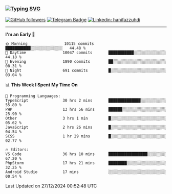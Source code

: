 ### [![Typing SVG](https://readme-typing-svg.herokuapp.com?font=lato&size=22&lines=Hi+There+👋)](https://git.io/typing-svg) 

[![GitHub followers](https://img.shields.io/github/followers/hanifazzuhdi?label=Follow&style=social)](https://github.com/hanifazzuhdi/?tab=follow) 
[![Telegram Badge](https://img.shields.io/badge/-hanif0198-blue?style=social&logo=telegram&link=https://www.t.me/hanif0198/)](https://www.t.me/hanif0198/) 
[![Linkedin: hanifazzuhdi](https://img.shields.io/badge/-hanifazzuhdi-blue?style=flat-square&logo=Linkedin&logoColor=white&link=https://www.linkedin.com/in/hanif-az-zuhdi-69688019b/)](https://www.linkedin.com/in/hanif-az-zuhdi-69688019b/) 

<hr/>

<!--START_SECTION:waka-->
**I'm an Early 🐤** 

```text
🌞 Morning                10115 commits       ███████████░░░░░░░░░░░░░░   44.48 % 
🌆 Daytime                10047 commits       ███████████░░░░░░░░░░░░░░   44.18 % 
🌃 Evening                1890 commits        ██░░░░░░░░░░░░░░░░░░░░░░░   08.31 % 
🌙 Night                  691 commits         █░░░░░░░░░░░░░░░░░░░░░░░░   03.04 % 
```


📊 **This Week I Spent My Time On** 

```text
💬 Programming Languages: 
TypeScript               30 hrs 2 mins       ██████████████░░░░░░░░░░░   55.80 % 
PHP                      13 hrs 56 mins      ██████░░░░░░░░░░░░░░░░░░░   25.90 % 
Other                    3 hrs 1 min         █░░░░░░░░░░░░░░░░░░░░░░░░   05.62 % 
JavaScript               2 hrs 26 mins       █░░░░░░░░░░░░░░░░░░░░░░░░   04.54 % 
SCSS                     1 hr 29 mins        █░░░░░░░░░░░░░░░░░░░░░░░░   02.77 % 

🔥 Editors: 
VS Code                  36 hrs 10 mins      █████████████████░░░░░░░░   67.20 % 
PhpStorm                 17 hrs 21 mins      ████████░░░░░░░░░░░░░░░░░   32.25 % 
Android Studio           17 mins             ░░░░░░░░░░░░░░░░░░░░░░░░░   00.54 % 
```


 Last Updated on 27/12/2024 00:52:48 UTC
<!--END_SECTION:waka-->
